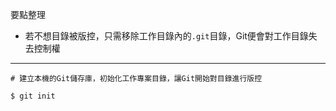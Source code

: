 要點整理
- 若不想目錄被版控，只需移除工作目錄內的`.git`目錄，Git便會對工作目錄失去控制權

---

```
# 建立本機的Git儲存庫，初始化工作專案目錄，讓Git開始對目錄進行版控

$ git init
```